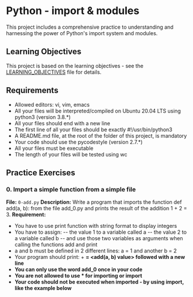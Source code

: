 # Python - import & modules

This project includes a comprehensive practice to understanding and harnessing the power of Python's import system and modules.

## Learning Objectives

This project is based on the learning objectives - see the [LEARNING_OBJECTIVES](https://github.com/Goaty-yagi/holbertonschool-higher_level_programming/blob/main/LEANING_OBJECTIVES.md) file for details.

## Requirements
- Allowed editors: vi, vim, emacs
- All your files will be interpreted/compiled on Ubuntu 20.04 LTS using python3 (version 3.8.*)
- All your files should end with a new line
- The first line of all your files should be exactly #!/usr/bin/python3
- A README.md file, at the root of the folder of this project, is mandatory
- Your code should use the pycodestyle (version 2.7.*)
- All your files must be executable
- The length of your files will be tested using wc

## Practice Exercises

### 0. Import a simple function from a simple file

**File:** `0-add.py`
**Description:** Write a program that imports the function def add(a, b): from the file add_0.py and prints the result of the addition 1 + 2 = 3.
**Requirement:** 
- You have to use print function with string format to display integers
- You have to assign:
-- the value 1 to a variable called a
-- the value 2 to a variable called b
-- and use those two variables as arguments when calling the functions add and print
- a and b must be defined in 2 different lines: a = 1 and another b = 2
- Your program should print: <a value> + <b value> = <add(a, b) value> followed with a new line
- You can only use the word add_0 once in your code
- You are not allowed to use * for importing or __import__
- Your code should not be executed when imported - by using __import__, like the example below




